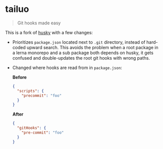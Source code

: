 # tailuo

> Git hooks made easy

This is a fork of [husky](https://github.com/typicode/husky) with a few changes:

- Prioritizes `package.json` located next to `.git` directory, instead of hard-coded upward search. This avoids the problem when a root package in a lerna monorepo and a sub package both depends on husky, it gets confused and double-updates the root git hooks with wrong paths.

- Changed where hooks are read from in `package.json`:

  **Before**

  ``` json
  {
    "scripts": {
      "precommit": "foo"
    }
  }
  ```

  **After**

  ``` json
  {
    "gitHooks": {
      "pre-commit": "foo"
    }
  }
  ```
